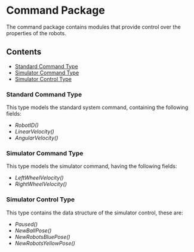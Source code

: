 # Command Package

The command package contains modules that provide control over the properties of the robots.

## Contents

- [Standard Command Type](#stdcmd)
- [Simulator Command Type](#slrcmd)
- [Simulator Control Type](#ctrl)

<a name="stdcmd"></a>

### Standard Command Type

This type models the standard system command, containing the following fields:

- *RobotID()*
- *LinearVelocity()*
- *AngularVelocity()*

<a name="slrcmd"></a>

### Simulator Command Type

This type models the simulator command, having the following fields:

- *LeftWheelVelocity()*
- *RightWheelVelocity()*

<a name="ctrl"></a>

### Simulator Control Type

This type contains the data structure of the simulator control, these are:

- *Paused()*
- *NewBallPose()*
- *NewRobotsBluePose()*
- *NewRobotsYellowPose()*
